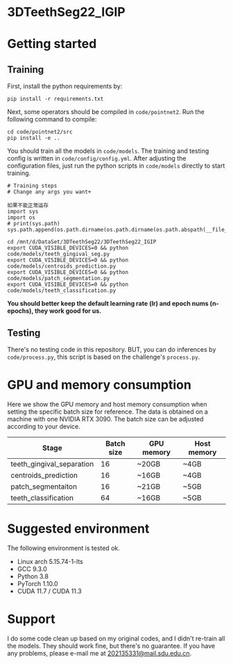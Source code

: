 # 3DTeethSeg22_IGIP

# Getting started

## Training

First, install the python requirements by:

```shell
pip install -r requirements.txt
```

Next, some operators should be compiled in `code/pointnet2`. Run the following command to compile:

```shell
cd code/pointnet2/src
pip install -e ..
```

You should train all the models in `code/models`. The training and testing config is written in `code/config/config.yml`. After adjusting the configuration files, just run the
python scripts in `code/models` directly to start training.

```shell
# Training steps
# Change any args you want+

如果不能正常运存
import sys
import os
# print(sys.path)
sys.path.append(os.path.dirname(os.path.dirname(os.path.abspath(__file__))))

cd /mnt/d/DataSet/3DTeethSeg22/3DTeethSeg22_IGIP
export CUDA_VISIBLE_DEVICES=0 && python code/models/teeth_gingival_seg.py
export CUDA_VISIBLE_DEVICES=0 && python code/models/centroids_prediction.py
export CUDA_VISIBLE_DEVICES=0 && python code/models/patch_segmentation.py
export CUDA_VISIBLE_DEVICES=0 && python code/models/teeth_classification.py
```

**You should better keep the default learning rate (lr) and epoch nums (n-epochs), they work good for us.** 

## Testing

There's no testing code in this repository. BUT, you can do inferences by `code/process.py`, this script is based on
the challenge's `process.py`.


# GPU and memory consumption

Here we show the GPU memory and host memory consumption when setting the specific batch size for reference.
The data is obtained on a machine with one NVIDIA RTX 3090. The batch size can be adjusted according to your device.

| Stage                     | Batch size | GPU memory | Host memory |
|---------------------------|------------|------------|-------------|
| teeth_gingival_separation | 16         | ~20GB      | ~4GB        |
| centroids_prediction      | 16         | ~16GB      | ~4GB        |
| patch_segmentaiton        | 16         | ~21GB      | ~5GB        |
| teeth_classification      | 64         | ~16GB      | ~5GB        |

# Suggested environment

The following environment is tested ok.

- Linux arch 5.15.74-1-lts
- GCC 9.3.0
- Python 3.8
- PyTorch 1.10.0
- CUDA 11.7 / CUDA 11.3


# Support

I do some code clean up based on my original codes, and I didn't re-train all the models. They should work fine, but 
there's no guarantee. If you have any problems, please e-mail me at [202135331@mail.sdu.edu.cn](mailto:202135331@mail.sdu.edu.cn).
